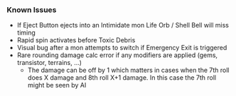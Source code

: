 ### Known Issues
  * If Eject Button ejects into an Intimidate mon Life Orb / Shell Bell will miss timing
  * Rapid spin activates before Toxic Debris
  * Visual bug after a mon attempts to switch if Emergency Exit is triggered
  * Rare rounding damage calc error if any modifiers are applied (gems, transistor, terrains, ...)
    * The damage can be off by 1 which matters in cases when the 7th roll does X damage and 8th roll X+1 damage. In this case the 7th roll might be seen by AI
